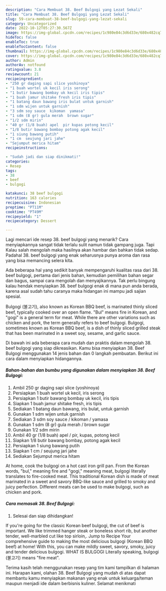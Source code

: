 ```yaml
---
description: "Cara Membuat 38. Beef Bulgogi yang Lezat Sekali"
title: "Cara Membuat 38. Beef Bulgogi yang Lezat Sekali"
slug: 59-cara-membuat-38-beef-bulgogi-yang-lezat-sekali
category: Uncategorized
date: 2022-10-12T05:27:30.567Z
image: https://img-global.cpcdn.com/recipes/1c980e84c3d6d33e/680x482cq70/38-beef-bulgogi-foto-resep-utama.jpg
hideToc: false
enableToc: true
enableTocContent: false
thumbnail: https://img-global.cpcdn.com/recipes/1c980e84c3d6d33e/680x482cq70/38-beef-bulgogi-foto-resep-utama.jpg
cover: https://img-global.cpcdn.com/recipes/1c980e84c3d6d33e/680x482cq70/38-beef-bulgogi-foto-resep-utama.jpg
author: Admin
authorAv: notfound
ratingvalue: 3.8
reviewcount: 21
recipeingredient:
- "250 gr daging sapi slice yoshinoya"
- "1 buah wortel uk kecil iris serong"
- "1 butir bawang bombay uk kecil iris tipis"
- "1 buah jamur shitake fresh iris tipis"
- "1 batang daun bawang iris bulat untuk garnish"
- "1 sdm wijen untuk garnish"
- "3 sdm soy sauce  kikoman  yamasa"
- "1 sdm (8 gr) gula merah  brown sugar"
- "1/2 sdm mirin"
- "40 gr (1/8 buah) apel  pir kupas potong kecil"
- "1/8 butir bawang bombay potong agak kecil"
- "1 siung bawang putih"
- "1 cm  seujung jari jahe"
- "Sejumput merica hitam"
recipeinstructions:

- "Sudah jadi dan siap dinikmati!"
categories:
- Resep
tags:
- 38
- beef
- bulgogi

katakunci: 38 beef bulgogi 
nutrition: 163 calories
recipecuisine: Indonesian
preptime: "PT11M"
cooktime: "PT49M"
recipeyield: "1"
recipecategory: Dessert

---
```



Lagi mencari ide resep 38. beef bulgogi yang menarik? Cara menyiapkannya sangat tidak terlalu sulit namun tidak gampang juga. Tapi Kalau salah mengolah maka hasilnya akan hambar dan bahkan tidak sedap. Padahal 38. beef bulgogi yang enak seharusnya punya aroma dan rasa yang bisa memancing selera kita.


Ada beberapa hal yang sedikit banyak mempengaruhi kualitas rasa dari 38. beef bulgogi, pertama dari jenis bahan, kemudian pemilihan bahan segar dan bagus, sampai cara mengolah dan menyajikannya. Tak perlu bingung kalau hendak menyiapkan 38. beef bulgogi enak di mana pun anda berada, karena asal sudah tahu caranya maka hidangan ini mampu jadi sajian spesial.

Bulgogi (불고기), also known as Korean BBQ beef, is marinated thinly sliced beef, typically cooked over an open flame. &#34;Bul&#34; means fire in Korean, and &#34;gogi&#34; is a general term for meat. While there are other variations such as chicken and pork, the term generally refers to beef bulgogi. Bulgogi, sometimes known as Korean BBQ beef, is a dish of thinly sliced grilled steak that has been marinated in a sweet soy, sesame, and garlic sauce.


Di bawah ini ada beberapa cara mudah dan praktis dalam mengolah 38. beef bulgogi yang siap dikreasikan. Kamu bisa menyiapkan 38. Beef Bulgogi menggunakan 14 jenis bahan dan 0 langkah pembuatan. Berikut ini cara dalam menyiapkan hidangannya.

<!--inarticleads1-->

##### Bahan-bahan dan bumbu yang digunakan dalam menyiapkan 38. Beef Bulgogi:

1. Ambil 250 gr daging sapi slice (yoshinoya)
1. Persiapkan 1 buah wortel uk kecil, iris serong
1. Persiapkan 1 butir bawang bombay uk kecil, iris tipis
1. Siapkan 1 buah jamur shitake fresh, iris tipis
1. Sediakan 1 batang daun bawang, iris bulat, untuk garnish
1. Gunakan 1 sdm wijen untuk garnish
1. Sediakan 3 sdm soy sauce / kikoman / yamasa
1. Gunakan 1 sdm (8 gr) gula merah / brown sugar
1. Gunakan 1/2 sdm mirin
1. Ambil 40 gr (1/8 buah) apel / pir, kupas, potong kecil
1. Siapkan 1/8 butir bawang bombay, potong agak kecil
1. Persiapkan 1 siung bawang putih
1. Siapkan 1 cm / seujung jari jahe
1. Sediakan Sejumput merica hitam


At home, cook the bulgogi on a hot cast iron grill pan. From the Korean words, &#34;bul,&#34; meaning fire and &#34;gogi,&#34; meaning meat, bulgogi literally translates to fire-cooked meat. This traditional Korean dish is made of meat marinated in a sweet and savory BBQ-like sauce and grilled to smoky and juicy perfection. Different meats can be used to make bulgogi, such as chicken and pork. 

<!--inarticleads2-->

##### Cara memasak 38. Beef Bulgogi:


1. Selesai dan siap dihidangkan!

If you&#39;re going for the classic Korean beef bulgogi, the cut of beef is important. We like trimmed hanger steak or boneless short rib, but another tender, well-marbled cut like top sirloin,. Jump to Recipe Your comprehensive guide to making the most delicious bulgogi (Korean BBQ beef) at home! With this, you can make mildly sweet, savory, smoky, juicy and tender delicious bulgogi. WHAT IS BULGOGI Literally speaking, bulgogi (불고기) means &#34;fire meat&#34;. 

Terima kasih telah menggunakan resep yang tim kami tampilkan di halaman ini. Harapan kami, olahan 38. Beef Bulgogi yang mudah di atas dapat membantu kamu menyiapkan makanan yang enak untuk keluarga/teman maupun menjadi ide dalam berbisnis kuliner. Selamat menikmati

